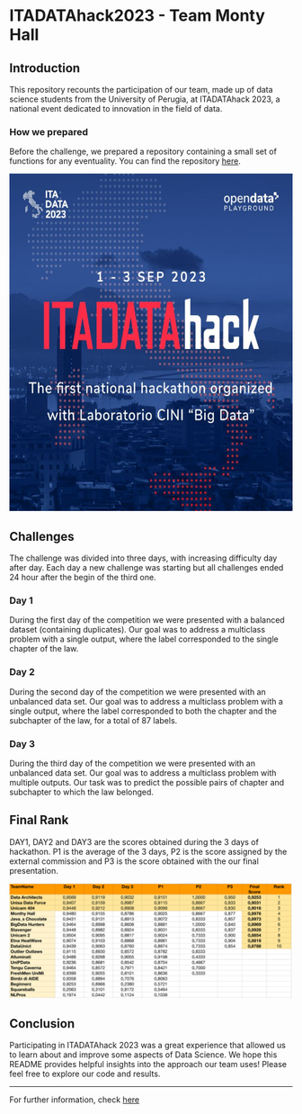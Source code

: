 # ITADATAhack2023 - Team Monty Hall

## Introduction
This repository recounts the participation of our team, made up of data science students from the University of Perugia, at ITADATAhack 2023, a national event dedicated to innovation in the field of data. 

### How we prepared
Before the challenge, we prepared a repository containing a small set of functions for any eventuality.  You can find the repository [here](https://github.com/Arcaici/NLP_toolkit).

<p align="center">
  <img width="700" height="600" src="ItadataBanner.jpg">
</p>

## Challenges
The challenge was divided into three days, with increasing difficulty day after day. Each day a new challenge was starting but all challenges ended 24 hour after the begin of the third one.

### Day 1
During the first day of the competition we were presented with a balanced dataset (containing duplicates). Our goal was to address a multiclass problem with a single output, where the label corresponded to the single chapter of the law.

### Day 2
During the second day of the competition we were presented with an unbalanced data set. Our goal was to address a multiclass problem with a single output, where the label corresponded to both the chapter and the subchapter of the law, for a total of 87 labels.

### Day 3
During the third day of the competition we were presented with an unbalanced data set. Our goal was to address a multiclass problem with multiple outputs. Our task was to predict the possible pairs of chapter and subchapter to which the law belonged.

## Final Rank
DAY1, DAY2 and DAY3 are the scores obtained during the 3 days of hackathon. P1 is the average of the 3 days, P2 is the score assigned by the external commission and P3 is the score obtained with the our final presentation.

<p align="center">
  <img  src="FINALRANKITADATAhack.png">
</p>

## Conclusion
Participating in ITADATAhack 2023 was a great experience that allowed us to learn about and improve some aspects of Data Science. We hope this README provides helpful insights into the approach our team uses! Please feel free to explore our code and results.
___
For further information, check [here](./Final_Presentation.pdf)
